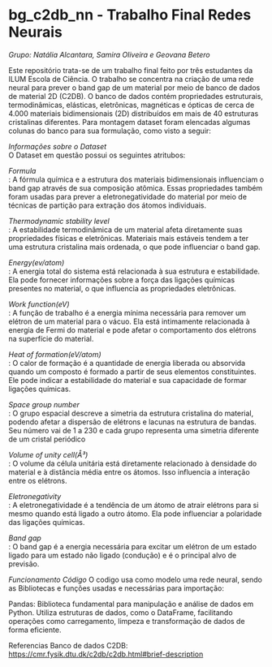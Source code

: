 # bg_c2db_nn - Trabalho Final Redes Neurais
_Grupo: Natália Alcantara, Samira Oliveira e Geovana Betero_

Este repositório trata-se de um trabalho final feito por três estudantes da ILUM Escola de Ciência. O trabalho se concentra na criação de uma rede neural para prever o band gap de um material por meio de banco de dados de material 2D (C2DB). O banco de dados contém propriedades estruturais, termodinâmicas, elásticas, eletrônicas, magnéticas e ópticas de cerca de 4.000 materiais bidimensionais (2D) distribuídos em mais de 40 estruturas cristalinas diferentes. Para montagem dataset foram elencadas algumas colunas do banco para sua formulação, como visto a seguir:

_Informações sobre o Dataset_<br>
O Dataset em questão possui os seguintes atritubos:

_Formula_<br>: A fórmula química e a estrutura dos materiais bidimensionais influenciam o band gap através de sua composição atômica. Essas propriedades também foram usadas para prever a eletronegatividade do material por meio de técnicas de partição para extração dos átomos individuais. 

_Thermodynamic stability level_<br>:  A estabilidade termodinâmica de um material afeta diretamente suas propriedades físicas e eletrônicas. Materiais mais estáveis tendem a ter uma estrutura cristalina mais ordenada, o que pode influenciar o band gap.

_Energy(ev/atom)_<br>:  A energia total do sistema está relacionada à sua estrutura e estabilidade. Ela pode fornecer informações sobre a força das ligações químicas presentes no material, o que influencia as propriedades eletrônicas.

_Work function(eV)_<br>: A função de trabalho é a energia mínima necessária para remover um elétron de um material para o vácuo. Ela está intimamente relacionada à energia de Fermi do material e pode afetar o comportamento dos elétrons na superfície do material.

_Heat of formation(eV/atom)_<br>: O calor de formação é a quantidade de energia liberada ou absorvida quando um composto é formado a partir de seus elementos constituintes. Ele pode indicar a estabilidade do material e sua capacidade de formar ligações químicas.

_Space group number_<br>:  O grupo espacial descreve a simetria da estrutura cristalina do material, podendo afetar a dispersão de elétrons e lacunas na estrutura de bandas. Seu número vai de 1 a 230 e cada grupo representa uma simetria diferente de um cristal periódico 

_Volume of unity cell(Å³)_<br>: O volume da célula unitária está diretamente relacionado à densidade do material e à distância média entre os átomos. Isso influencia a interação entre os elétrons.

_Eletronegativity_<br>: A eletronegatividade é a tendência de um átomo de atrair elétrons para si mesmo quando está ligado a outro átomo. Ela pode influenciar a polaridade das ligações químicas.

_Band gap_<br>: O band gap é a energia necessária para excitar um elétron de um estado ligado para um estado não ligado (condução) e é o principal alvo de previsão.


_Funcionamento Código_
O codigo usa como modelo uma rede neural, sendo as Bibliotecas e funções usadas e necessárias para importação:

Pandas: Biblioteca fundamental para manipulação e análise de dados em Python. Utiliza estruturas de dados, como o DataFrame, facilitando operações como carregamento, limpeza e transformação de dados de forma eficiente.

Referencias
Banco de dados C2DB: https://cmr.fysik.dtu.dk/c2db/c2db.html#brief-description 


